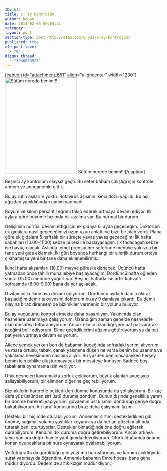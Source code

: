 ```yaml
---
ID: 643
title: 5. ay kontrolüm
author: babam
date: 2014-02-05 00:04:31
category:
layout: post
section-type: post http://e1a5.com/0-yas/5-ay-kontrolum/
published: true
mfn-post-love:
  - "0"
disqus_thread:
  - "3946879523"
---
```

[caption id="attachment_651" align="aligncenter" width="230"]<a href="http://e1a5.com/wp-content/uploads/2014/03/sutum_nerede.jpg"><img class="   wp-image-651" src="http://e1a5.com/wp-content/uploads/2014/03/sutum_nerede.jpg" alt="Sütüm nerede benim!!!" width="230" height="307" /></a> Sütüm nerede benim!!![/caption]

Beşinci ay kontrolüm olaysız geçti. Bu sefer babam çalıştığı için kontrole annem ve anneanemle gittik.

Bu ay rutin aşılarım yoktu. Rotavirüs aşısının ikinci dozu yapıldı. Bu aşı ağızdan yapıldığından canım yanmadı.

Boyum ve kilom persantil eğrimi takip ederek artmaya devam ediyor. İlk aylara göre büyüme hızımda bir azalma var. Bu normal bir durum.

Gelişimim normal devam ettiği için ek gıdaya 6. ayda geçeceğim. Doktorum ek gıdalara nasıl geçeceğimizi uzun uzun anlattı ve bize bir plan verdi. Plana göre ek gıdalara 5 haftalık bir süreçte yavaş yavaş geçeceğim. İlk hafta sabahları (10.00-11.00) sebze püresi ile başlayacağım. İlk tadacağım sebze ise havuç olacak. Aslında temel prensip her seferinde menüye yalnızca bir tane yeni gıda eklemek. İki gün boyunca herhangi bir allerjik durum ortaya çıkmamışsa yeni bir tane daha eklenebilirmiş.

İkinci hafta akşamları (18.00) meyve püresi eklenecek. Üçüncü hafta yatmadan önce tahıllı muhallebiye başlayacağım. Dördüncü hafta öğleden sonra (15.00) menüde yoğurt var. Beşinci haftada ise artık kahvaltı sofrasında (8.00-9.00) bana da yer açılacak.

D vitamini kullanmaya devam ediyorum. Dördüncü ayda 5 damla olarak başladığım demir takviyesini doktorum bu ay 9 damlaya çıkardı. Bu demir olayına biraz dirensem de bizimkiler vermenin bir yolunu buluyor.

Bu ay vucüdumu kontrol etmekte daha başarılıyım. Yakınımda olan nesnelere uzanmaya çalışıyorum. Uzandığım zaman genelde nesnelerle olan mesafeyi tutturamıyorum. Ancak elimin uzandığı yere pat pat vurarak isteğimi belli ediyorum. Elime geçirdiklerimi ağzıma götürüyorum ya da pat pat yere vurmaya devam ediyorum.

Ailece yemek yerken ben de babamın kucağında sofradaki yerimi alıyorum ve masa örtüsü, tabak, çanak yakınıma düşen ne varsa benim bu uzanma ve yakalama hevesimden nasibini alıyor. Bu yüzden ben masadayken herşey benim için tehlike oluşturmayacak bir mesafeye konuyor. Sadece boş tabaklarla oynamama izin veriliyor.

Ufak nesneleri kavramakta zorluk çekiyorum, büyük olanları avuçlayıp sallayabiliyorum, bir elimden diğerine geçirebiliyorum.

Bizimkilerin hareretle bekledikleri dönme konusunda da yol alıyorum. Bir kaç defa yüz üstünden sırt üstü duruma döndüm. Bunun dışında genellikle yarım bir dönme hareketi yapıyorum, gövdemin üst kısmını döndürüp geriye doğru bakabiliyorum. Alt taraf konusunda biraz daha çalışmam lazım.

Destekli bir biçimde oturabiliyorum. Annemler sırtımı destekledikleri gibi önüme, sağıma, soluma yastıklar koyarak ya da her an gözetim altında tutarak beni oturtuyorlar. Destekler olmadığında öne doğru eğilerek durabiliyorum. Kendimi dik duruma doğru getirebiliyorum. Ancak arkaya veya yanlara doğru hamle yaptığımda devriliyorum. Oturtulduğumda önüme konan oyuncaklarla bir süre oynayarak oyalanabiliyorum.

Ve fotoğrafta da görüldüğü gibi yüzümü buruşturmayı ve karnım acıktığında surat yapmayı da öğrendim. Annemle babamın Emre hocası bana genel müdür diyordu. Dedem de artık kızgın müdür diyor :)
